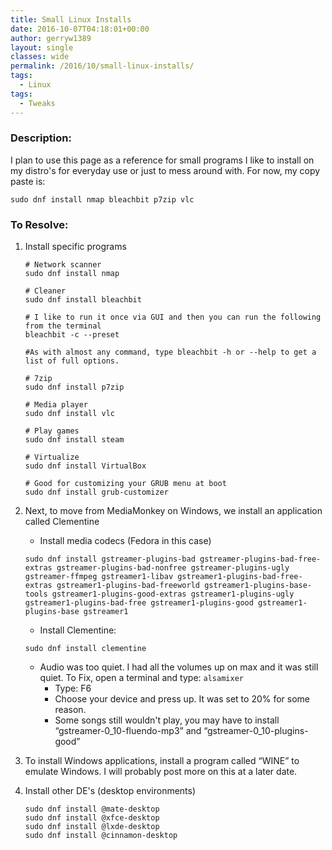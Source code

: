 ```yaml
---
title: Small Linux Installs
date: 2016-10-07T04:18:01+00:00
author: gerryw1389
layout: single
classes: wide
permalink: /2016/10/small-linux-installs/
tags:
  - Linux
tags:
  - Tweaks
---
```

<!--more-->

### Description:

I plan to use this page as a reference for small programs I like to install on my distro's for everyday use or just to mess around with. For now, my copy paste is:

   ```shell
   sudo dnf install nmap bleachbit p7zip vlc
   ```

### To Resolve:

1. Install specific programs

   ```shell
   # Network scanner
   sudo dnf install nmap 

   # Cleaner
   sudo dnf install bleachbit 

   # I like to run it once via GUI and then you can run the following from the terminal
   bleachbit -c --preset

   #As with almost any command, type bleachbit -h or --help to get a list of full options.

   # 7zip
   sudo dnf install p7zip

   # Media player
   sudo dnf install vlc

   # Play games
   sudo dnf install steam

   # Virtualize
   sudo dnf install VirtualBox

   # Good for customizing your GRUB menu at boot
   sudo dnf install grub-customizer
   ```

2. Next, to move from MediaMonkey on Windows, we install an application called Clementine

   - Install media codecs (Fedora in this case)

   ```shell
   sudo dnf install gstreamer-plugins-bad gstreamer-plugins-bad-free-extras gstreamer-plugins-bad-nonfree gstreamer-plugins-ugly gstreamer-ffmpeg gstreamer1-libav gstreamer1-plugins-bad-free-extras gstreamer1-plugins-bad-freeworld gstreamer1-plugins-base-tools gstreamer1-plugins-good-extras gstreamer1-plugins-ugly gstreamer1-plugins-bad-free gstreamer1-plugins-good gstreamer1-plugins-base gstreamer1
   ```

   - Install Clementine:

   ```shell
   sudo dnf install clementine
   ```

   - Audio was too quiet. I had all the volumes up on max and it was still quiet. To Fix, open a terminal and type: `alsamixer`
     - Type: F6  
     - Choose your device and press up. It was set to 20% for some reason.  
     - Some songs still wouldn't play, you may have to install &#8220;gstreamer-0\_10-fluendo-mp3&#8221; and &#8220;gstreamer-0\_10-plugins-good&#8221;

3. To install Windows applications, install a program called &#8220;WINE&#8221; to emulate Windows. I will probably post more on this at a later date.

4. Install other DE's (desktop environments)

   ```shell
   sudo dnf install @mate-desktop
   sudo dnf install @xfce-desktop
   sudo dnf install @lxde-desktop
   sudo dnf install @cinnamon-desktop
   ```

